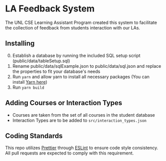 # LA Feedback System
The UNL CSE Learning Assistant Program created this system to facilitate the
collection of feedback from students interaction with our LAs.

## Installing
0. Establish a database by running the included SQL setup script (public/data/tableSetup.sql)
0. Rename public/data/sqlExample.json to public/data/sql.json and replace the properties to fit your
database's needs
0. Run `yarn` and allow yarn to install all necessary packages (You can install
[Yarn here](https://yarnpkg.com))
0. Run `yarn build`

## Adding Courses or Interaction Types
* Courses are taken from the set of all courses in the student database
* Interaction Types are to be added to `src/interaction_types.json`

## Coding Standards
This repo utilizes [Prettier](https://prettier.io) through [ESLint](https://eslint.org) to ensure
code style consistency. All pull requests are expected to comply with this requirement.
